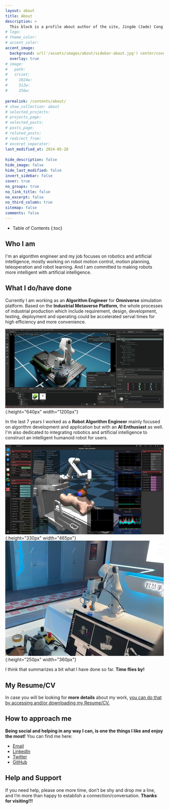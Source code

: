 ```yaml
---
layout: about
title: About
description: >
  This block is a profile about author of the site, Jingde (Jade) Cong.
# logo:
# theme_color:
# accent_color:
accent_image:
  background: url('/assets/images/about/sidebar-about.jpg') center/cover
  overlay: true
# image:
#   path:
#   srcset:
#     1024w:
#     512w:
#     256w:

permalink: /contents/about/
# show_collection: about
# selected_projects:
# projects_page:
# selected_posts:
# posts_page:
# related_posts:
# redirect_from:
# excerpt_separator:
last_modified_at: 2024-05-28

hide_description: false
hide_image: false
hide_last_modified: false
invert_sidebar: false
cover: true
no_groups: true
no_link_title: false
no_excerpt: false
no_third_column: true
sitemap: false
comments: false
---
```


- Table of Contents
{:toc}

## Who I am

I'm an algorithm engineer and my job focuses on robotics and artificial intelligence, mostly working on robot motion control, motion planning, teleoperation and robot learning. And I am committed to making robots more intelligent with artificial intelligence.

## What I do/have done

Currently I am working as an **Algorithm Engineer** for **Omniverse** simulation platform. Based on the **Industrial Metaverse Platform**, the whole processes of industrial production which include requirement, design, development, testing, deployment and operating could be accelerated serval times for high efficiency and more convenience.

![Omniverse Simulation Platform](/assets/images/about/omniverse-simulation-platform.png){:height="640px" width="1200px"}

In the last 7 years I worked as a **Robot Algorithm Engineer** mainly focused on algorithm development and application but with an **AI Enthusiast** as well. I'm also dedicated to integrating robotics and artificial intelligence to construct an intelligent humanoid robot for users.

![Ultrasound Scanning](/assets/images/about/ultrasound-scanning.png){:height="330px" width="465px"}
![Teleoperation](/assets/images/about/teleoperation.png){:height="250px" width="360px"}

I think that summarizes a bit what I have done so far. **Time flies by!**

## My Resume/CV

In case you will be looking for **more details** about my work, [you can do that by accessing and/or downloading my Resume/CV.](/contents/resume/)

## How to approach me

**Being social and helping in any way I can, is one the things I like and enjoy the most!** You can find me here:
- [Email](mailto:jade.cong@qq.com)
- [LinkedIn](https://www.linkedin.com/in/jingde-cong-a1a85614b)
- [Twitter](https://twitter.com/JadeCong26)
- [GitHub](https://github.com/JadeCong)

## Help and Support

If you need help, please one more time, don’t be shy and drop me a line, and I’m more than happy to establish a connection/conversation. **Thanks for visiting!!!**
